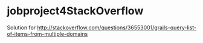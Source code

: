 # jobproject4StackOverflow

Solution for http://stackoverflow.com/questions/36553001/grails-query-list-of-items-from-multiple-domains
